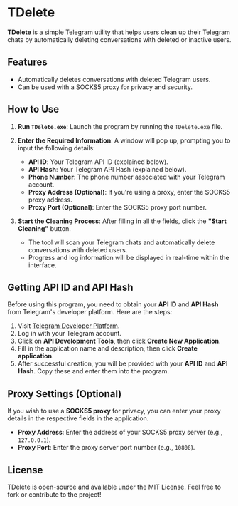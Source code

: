 # TDelete

**TDelete** is a simple Telegram utility that helps users clean up their Telegram chats by automatically deleting conversations with deleted or inactive users.

## Features
- Automatically deletes conversations with deleted Telegram users.
- Can be used with a SOCKS5 proxy for privacy and security.

## How to Use

1. **Run `TDelete.exe`**: Launch the program by running the `TDelete.exe` file.

2. **Enter the Required Information**: A window will pop up, prompting you to input the following details:
   - **API ID**: Your Telegram API ID (explained below).
   - **API Hash**: Your Telegram API Hash (explained below).
   - **Phone Number**: The phone number associated with your Telegram account.
   - **Proxy Address (Optional)**: If you're using a proxy, enter the SOCKS5 proxy address.
   - **Proxy Port (Optional)**: Enter the SOCKS5 proxy port number.

3. **Start the Cleaning Process**: After filling in all the fields, click the **"Start Cleaning"** button.
   - The tool will scan your Telegram chats and automatically delete conversations with deleted users.
   - Progress and log information will be displayed in real-time within the interface.

## Getting API ID and API Hash

Before using this program, you need to obtain your **API ID** and **API Hash** from Telegram's developer platform. Here are the steps:

1. Visit [Telegram Developer Platform](https://my.telegram.org/auth).
2. Log in with your Telegram account.
3. Click on **API Development Tools**, then click **Create New Application**.
4. Fill in the application name and description, then click **Create application**.
5. After successful creation, you will be provided with your **API ID** and **API Hash**. Copy these and enter them into the program.

## Proxy Settings (Optional)

If you wish to use a **SOCKS5 proxy** for privacy, you can enter your proxy details in the respective fields in the application.

- **Proxy Address**: Enter the address of your SOCKS5 proxy server (e.g., `127.0.0.1`).
- **Proxy Port**: Enter the proxy server port number (e.g., `10808`).

## License

TDelete is open-source and available under the MIT License. Feel free to fork or contribute to the project!
